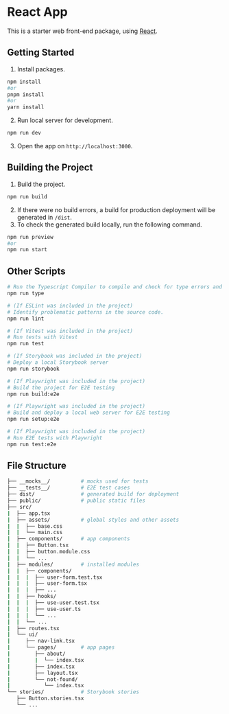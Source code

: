 # React App

This is a starter web front-end package, using [React](https://react.dev/).

## Getting Started

1. Install packages.

```sh
npm install
#or
pnpm install
#or
yarn install
```

2. Run local server for development.

```sh
npm run dev
```

3. Open the app on `http://localhost:3000`.

## Building the Project

1. Build the project.

```sh
npm run build
```

2. If there were no build errors, a build for production deployment will be generated in `/dist`.
3. To check the generated build locally, run the following command.

```sh
npm run preview
#or
npm run start
```

## Other Scripts

```sh
# Run the Typescript Compiler to compile and check for type errors and warnings.
npm run type

# (If ESLint was included in the project)
# Identify problematic patterns in the source code.
npm run lint

# (If Vitest was included in the project)
# Run tests with Vitest
npm run test

# (If Storybook was included in the project)
# Deploy a local Storybook server
npm run storybook

# (If Playwright was included in the project)
# Build the project for E2E testing
npm run build:e2e

# (If Playwright was included in the project)
# Build and deploy a local web server for E2E testing
npm run setup:e2e

# (If Playwright was included in the project)
# Run E2E tests with Playwright
npm run test:e2e

```

## File Structure

```sh
├── __mocks__/          # mocks used for tests
├── __tests__/          # E2E test cases
├── dist/               # generated build for deployment
├── public/             # public static files
├── src/
|  ├── app.tsx
|  ├── assets/          # global styles and other assets
|  |  ├── base.css
|  |  └── main.css
|  ├── components/      # app components
|  |  ├── Button.tsx
|  |  ├── button.module.css
|  |  └── ...
|  ├── modules/         # installed modules
|  |  ├── components/
|  |  |  ├── user-form.test.tsx
|  |  |  ├── user-form.tsx
|  |  |  ├── ...
|  |  ├── hooks/
|  |  |  ├── use-user.test.tsx
|  |  |  ├── use-user.ts
|  |  |  └── ...
|  |  └── ...
|  ├── routes.tsx
|  └── ui/
|     ├── nav-link.tsx
|     └── pages/        # app pages
|        ├── about/
|        |  └── index.tsx
|        ├── index.tsx
|        ├── layout.tsx
|        └── not-found/
|           └── index.tsx
└── stories/            # Storybook stories
   ├── Button.stories.tsx
   └── ...
```
